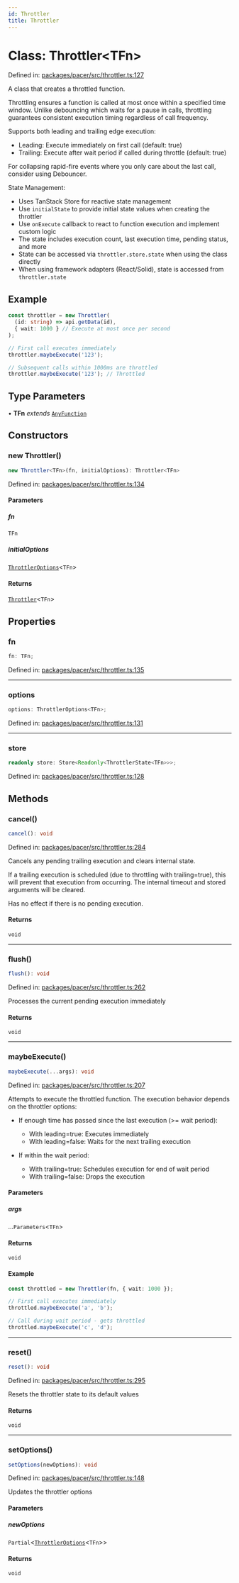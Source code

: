 ```yaml
---
id: Throttler
title: Throttler
---
```


<!-- DO NOT EDIT: this page is autogenerated from the type comments -->

# Class: Throttler\<TFn\>

Defined in: [packages/pacer/src/throttler.ts:127](https://github.com/TanStack/pacer/blob/main/packages/pacer/src/throttler.ts#L127)

A class that creates a throttled function.

Throttling ensures a function is called at most once within a specified time window.
Unlike debouncing which waits for a pause in calls, throttling guarantees consistent
execution timing regardless of call frequency.

Supports both leading and trailing edge execution:
- Leading: Execute immediately on first call (default: true)
- Trailing: Execute after wait period if called during throttle (default: true)

For collapsing rapid-fire events where you only care about the last call, consider using Debouncer.

State Management:
- Uses TanStack Store for reactive state management
- Use `initialState` to provide initial state values when creating the throttler
- Use `onExecute` callback to react to function execution and implement custom logic
- The state includes execution count, last execution time, pending status, and more
- State can be accessed via `throttler.store.state` when using the class directly
- When using framework adapters (React/Solid), state is accessed from `throttler.state`

## Example

```ts
const throttler = new Throttler(
  (id: string) => api.getData(id),
  { wait: 1000 } // Execute at most once per second
);

// First call executes immediately
throttler.maybeExecute('123');

// Subsequent calls within 1000ms are throttled
throttler.maybeExecute('123'); // Throttled
```

## Type Parameters

• **TFn** *extends* [`AnyFunction`](../../type-aliases/anyfunction.md)

## Constructors

### new Throttler()

```ts
new Throttler<TFn>(fn, initialOptions): Throttler<TFn>
```

Defined in: [packages/pacer/src/throttler.ts:134](https://github.com/TanStack/pacer/blob/main/packages/pacer/src/throttler.ts#L134)

#### Parameters

##### fn

`TFn`

##### initialOptions

[`ThrottlerOptions`](../../interfaces/throttleroptions.md)\<`TFn`\>

#### Returns

[`Throttler`](../throttler.md)\<`TFn`\>

## Properties

### fn

```ts
fn: TFn;
```

Defined in: [packages/pacer/src/throttler.ts:135](https://github.com/TanStack/pacer/blob/main/packages/pacer/src/throttler.ts#L135)

***

### options

```ts
options: ThrottlerOptions<TFn>;
```

Defined in: [packages/pacer/src/throttler.ts:131](https://github.com/TanStack/pacer/blob/main/packages/pacer/src/throttler.ts#L131)

***

### store

```ts
readonly store: Store<Readonly<ThrottlerState<TFn>>>;
```

Defined in: [packages/pacer/src/throttler.ts:128](https://github.com/TanStack/pacer/blob/main/packages/pacer/src/throttler.ts#L128)

## Methods

### cancel()

```ts
cancel(): void
```

Defined in: [packages/pacer/src/throttler.ts:284](https://github.com/TanStack/pacer/blob/main/packages/pacer/src/throttler.ts#L284)

Cancels any pending trailing execution and clears internal state.

If a trailing execution is scheduled (due to throttling with trailing=true),
this will prevent that execution from occurring. The internal timeout and
stored arguments will be cleared.

Has no effect if there is no pending execution.

#### Returns

`void`

***

### flush()

```ts
flush(): void
```

Defined in: [packages/pacer/src/throttler.ts:262](https://github.com/TanStack/pacer/blob/main/packages/pacer/src/throttler.ts#L262)

Processes the current pending execution immediately

#### Returns

`void`

***

### maybeExecute()

```ts
maybeExecute(...args): void
```

Defined in: [packages/pacer/src/throttler.ts:207](https://github.com/TanStack/pacer/blob/main/packages/pacer/src/throttler.ts#L207)

Attempts to execute the throttled function. The execution behavior depends on the throttler options:

- If enough time has passed since the last execution (>= wait period):
  - With leading=true: Executes immediately
  - With leading=false: Waits for the next trailing execution

- If within the wait period:
  - With trailing=true: Schedules execution for end of wait period
  - With trailing=false: Drops the execution

#### Parameters

##### args

...`Parameters`\<`TFn`\>

#### Returns

`void`

#### Example

```ts
const throttled = new Throttler(fn, { wait: 1000 });

// First call executes immediately
throttled.maybeExecute('a', 'b');

// Call during wait period - gets throttled
throttled.maybeExecute('c', 'd');
```

***

### reset()

```ts
reset(): void
```

Defined in: [packages/pacer/src/throttler.ts:295](https://github.com/TanStack/pacer/blob/main/packages/pacer/src/throttler.ts#L295)

Resets the throttler state to its default values

#### Returns

`void`

***

### setOptions()

```ts
setOptions(newOptions): void
```

Defined in: [packages/pacer/src/throttler.ts:148](https://github.com/TanStack/pacer/blob/main/packages/pacer/src/throttler.ts#L148)

Updates the throttler options

#### Parameters

##### newOptions

`Partial`\<[`ThrottlerOptions`](../../interfaces/throttleroptions.md)\<`TFn`\>\>

#### Returns

`void`

